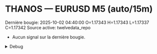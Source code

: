 # THANOS — EURUSD M5 (auto/15m)
Dernière bougie: 2025-10-02 04:40:00  O=1.17343  H=1.17343  L=1.17337  C=1.17342
Source active: twelvedata_repo

- Aucun signal sur la dernière bougie.

<details><summary>Debug</summary>

- TD_API_KEY manquant.

</details>